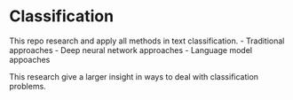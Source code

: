 # Classification
This repo research and apply all methods in text classification.
    - Traditional approaches
    - Deep neural network approaches
    - Language model appoaches

This research give a larger insight in ways to deal with classification problems.